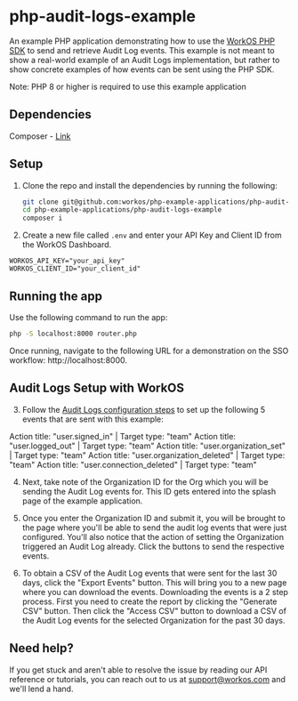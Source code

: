 # php-audit-logs-example

An example PHP application demonstrating how to use the [WorkOS PHP SDK](https://github.com/workos/workos-php) to send and retrieve Audit Log events. This example is not meant to show a real-world example of an Audit Logs implementation, but rather to show concrete examples of how events can be sent using the PHP SDK.

Note: PHP 8 or higher is required to use this example application

## Dependencies

Composer - [Link](https://getcomposer.org/)

## Setup

1. Clone the repo and install the dependencies by running the following:

   ```bash
   git clone git@github.com:workos/php-example-applications/php-audit-logs-example
   cd php-example-applications/php-audit-logs-example
   composer i
   ```

2. Create a new file called `.env` and enter your API Key and Client ID from the WorkOS Dashboard. 

```
WORKOS_API_KEY="your_api_key"
WORKOS_CLIENT_ID="your_client_id"
```

## Running the app

Use the following command to run the app:

```bash
php -S localhost:8000 router.php
```

Once running, navigate to the following URL for a demonstration on the SSO workflow: http://localhost:8000.


## Audit Logs Setup with WorkOS

3. Follow the [Audit Logs configuration steps](https://workos.com/docs/audit-logs/emit-an-audit-log-event/sign-in-to-your-workos-dashboard-account-and-configure-audit-log-event-schemas) to set up the following 5 events that are sent with this example:

Action title: "user.signed_in" | Target type: "team"
Action title: "user.logged_out" | Target type: "team"
Action title: "user.organization_set" | Target type: "team"
Action title: "user.organization_deleted" | Target type: "team"
Action title: "user.connection_deleted" | Target type: "team"

4. Next, take note of the Organization ID for the Org which you will be sending the Audit Log events for. This ID gets entered into the splash page of the example application.

5. Once you enter the Organization ID and submit it, you will be brought to the page where you'll be able to send the audit log events that were just configured. You'll also notice that the action of setting the Organization triggered an Audit Log already. Click the buttons to send the respective events.

6. To obtain a CSV of the Audit Log events that were sent for the last 30 days, click the "Export Events" button. This will bring you to a new page where you can download the events. Downloading the events is a 2 step process. First you need to create the report by clicking the "Generate CSV" button. Then click the "Access CSV" button to download a CSV of the Audit Log events for the selected Organization for the past 30 days.

## Need help?

If you get stuck and aren't able to resolve the issue by reading our API reference or tutorials, you can reach out to us at support@workos.com and we'll lend a hand.